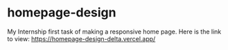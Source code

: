 # homepage-design
My Internship first task of making a responsive home page.
Here is the link to view: https://homepage-design-delta.vercel.app/
